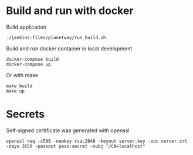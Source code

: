 # Build and run with docker

Build application

```
./jenkins-files/planetway/run_build.sh
```

Build and run docker container in local development

```
docker-compose build
docker-compose up
```

Or with make

```
make build
make up
```

# Secrets

Self-signed certificate was generated with openssl

```
openssl req -x509 -newkey rsa:2048 -keyout server.key -out server.crt -days 3650 -passout pass:secret -subj "/CN=localhost"
```